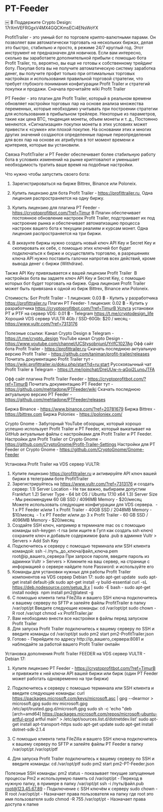 # PT-Feeder
￼
฿ Поддержите Crypto Design: 17rXmVEFRGgxV4MX4GQCKmsECi4ENsWoYX

ProfitTrailer - это умный бот по торговле крипто-валютными парами. Он позволяет вам автоматически торговать на нескольких биржах, делая это быстро, стабильно и просто, в режиме 24/7 круглый год.
Этот инструмент не предназначен для новичков. Если вам интересно, сколько вы заработаете дополнительной прибыли с помощью бота Profit Trailer, то, вероятно, вы еще не готовы к собственному трейдинг боту. Покупая бота вы не получите автоматическую систему заработка денег, вы получите профит только при оптимальных торговых настройках и использования правильной торговой стратегии, что требует глубокого понимания конфигурации Profit Trailer и стратегий покупки и продажи. Сначала прочитайте wiki Profit Trailer

PT Feeder - это плагин для Profit Trailer, который в реальном времени обновляет настройки торговых пар на основе анализа множества переменных, которые необходимо учитывать при построении стратегии для использования в прибыльном трейлере. Некоторые из параметров, такие как цена BTC, тенденция монеты, объем монеты и т. д., Постоянно меняются. «Сигнализация» покупки монеты в этих условиях может привести к «сумке» или плохой покупке. На основании этих и многих других значений создаются определенные парные переопределения для всех пар на основе их атрибутов в тот момент времени и критериев, которые вы установили.

Связка ProfitTrailer и PT Feeder обеспечивает более стабильную работу бота в условиях изменений на рынке криптовалют и уменьшает необходимость тратить ваше время на подобные настройки.

Что нужно чтобы запустить своего бота:

1. Зарегистрироваться на бирже Bittrex, Binance или Poloneix.

2. Купить лицензию для бота Profit Trailer - https://profittrailer.ru 
    Одна лицензия распространяется на одну биржу.  
3. Купить лицензию для плагина PT Feeder - https://cryptoprofitbot.com/?ref=Timur
    B Плагин обеспечивает постоянное обновление настроек Profit Trailer, подстраивает их под настроение рынка и обеспечивает автоматизацию процесса настроек вашего бота к текущим реалиям и курсам монет. Одна лицензия распространяется на три биржи. 

4. В аккаунте биржы нужно создать новый ключ API Key и Secret Key и скопировать их себе, с помощью этих ключей бот будет подключаться к бирже и осуществлять торговлю, в разрешениях ключа API нужно поставить галочки напротив всех действий, кроме вывода денег с биржи (Withdraw).

Также API Key привязывается к вашей лицензии Profit Trailer
 В настройках бота вы задаете ключ API Key и Secret Key, с помощью которых бот будет торговать на бирже.
Одна лицензия Profit Trailer может быть привязана к одной из бирж Bittrex, Binance или Poloneix. 

Стоимость:
Бот Profit Trailer - 1 лицензия: 0.03 ฿ - Купить у разработчика https://profittrailer.ru
Плагин PT Feeder- 1 лицензия: 0.02 ฿ - Купить у разработчика https://cryptoprofitbot.com/?ref=TimurB Услуга установки PT и PTF на сервер VDS: 0.01 ฿ - Telegram https://t.me/cryptodesign_life
Хороший VDS сервер VULTR 4Gb / SSD-60Gb: $20 / месяц -  https://www.vultr.com/?ref=7313176

Полезные ссылки:
Канал Crypto Design в Telegram - https://t.me/crypto_design
YouTube канал Crypto Design - https://www.youtube.com/channel/UCStysobnjunUYrIfC1027Ag
Офф сайт бота Profit Trailer - https://profittrailer.ru
Скачать последнюю актуальную версию Profit Trailer - https://github.com/taniman/profit-trailer/releases
Почитать документацию Profit Trailer тут - https://wiki.profittrailer.io/doku.php/start?id=ru:start
Русскоязычный чат Profit Trailer в Telegram - https://t.me/joinchat/DreUUw-n-aGoi2LunoJTFA

Офф сайт плагина Profit Trailer Feeder - https://cryptoprofitbot.com/?ref=TimurB
Почитать документацию PT Feeder тут - https://github.com/mehtadone/PTFeeder/wiki
Скачать последнюю актуальную версию PT Feeder - https://github.com/mehtadone/PTFeeder/releases

Биржа Binance - https://www.binance.com/?ref=20781679
Биржа Bittrex - https://bittrex.com
Биржа Poloniex - https://poloniex.com/

Crypto Gnome - Забугорный YouTube обзорщик, который хорошо успешно использует Profit Trailer и PT Feeder, который выкатывает на GitHub актуальные файлы с настройками для Profit Trailer и PT Feeder.
Настройки для Profit Trailer от Crypto Gnome - https://github.com/CryptoGnome/Profit-Trailer-Settings
Настройки для PT Feeder от Crypto Gnome -  https://github.com/CryptoGnome/Gnome-Feeder


Установка Profit Trailer на VDS сервер VULTR:
1. Купите лицензию https://profittrailer.ru и активируйте API ключ вашей биржи в телеграмм боте ProfitTrailer 
2.  Зарегистрируйтесь на https://www.vultr.com/?ref=7313176 и создать сервер: 1.1) Server Location - Не так важно, выбираем допустим Frankfurt 1.2) Server Type - 64 bit OS / Ubuntu 17.10 x64 1.3) Server Size - Мы рекомендуем 60 GB SSD / 4096MB Memory - $20/месяц        Можете использовать следующие конфигурации для VDS сервера.        - 1 x PT Feeder и/или 1 x Profit Trailer -  40GB SSD / 2048MB Memory - $10/месяц        - 1 x PT Feeder и/или до 3 x Profit Trailer -  60 GB SSD / 4096MB Memory - $20/месяц
3. Создайте SSH ключ, например в терминале mac os с помощью команды ssh-keygen -t rsa (или ищите в Гугл как создать ssh ключ) сохраните ключ и добавьте содержимое фала .pub в админке Vultr > Servers > Add Ssh Key  
4. Подключитесь к серверу с помощью терминала или SSH клиента командой: ssh -i /путь_до_ключа/файл_ключа.pem root@ip_вашего_сервера При запросе пароля, введите пароль из админки Vultr > Servers > Кликните на ваш сервер, на странице с информацией о сервере найдите поле Password: и используйте его 
5. Команды для установки нужных для работы Profit Trailer компонентов на VDS сервер Debian 17: sudo apt-get update  sudo apt-get install default-jdk sudo apt-get install -y build-essential curl -sL https://deb.nodesource.com/setup_9.x | sudo -E bash - sudo apt-get install nodejs  npm install pm2@latest -g 
6. С помощью клиента типа FileZilla и вашего SSH ключа подключитесь к вашему серверу по SFTP и залейте  файлы ProfitTrailer в папку /var/opt/pt Введите следующие команды: cd /var/opt/pt sudo chown -R root /var/opt chmod +x ProfitTrailer.jar 
7. Вам необходимо внести все настройки в файлы перед запуском Profit Trailer 
8. Для запуска Profit Trailer подключитесь к вашему серверу по SSH и введите команды cd /var/opt/pt sudo pm2 start pm2-ProfitTrailer.json  
9. Готово - Перейдите по адресу http://ip_вашего_сервера:8081 и наблюдайте за работой вашего Profit Trailer онлайн

Установка дополнения Profit Trailer FEEDER на VDS сервер VULTR - Debian 17:
1. Купите лицензию PT Feeder - https://cryptoprofitbot.com/?ref=TimurB и привяжите к ней ключи API вашей биржи или бирж (один PT Feeder может работать одновременно на три биржи)
2. Подключитесь к серверу с помощью терминала или SSH клиента и введите следующие команды: curl https://packages.microsoft.com/keys/microsoft.asc | gpg --dearmor > microsoft.gpg sudo mv microsoft.gpg /etc/apt/trusted.gpg.d/microsoft.gpg sudo sh -c 'echo "deb [arch=amd64] https://packages.microsoft.com/repos/microsoft-ubuntu-artful-prod artful main" > /etc/apt/sources.list.d/dotnetdev.list' sudo apt-get install apt-transport-https sudo apt-get update sudo apt-get install dotnet-sdk-2.1.4

2. С помощью клиента типа FileZilla и вашего SSH ключа подключитесь к вашему серверу по SFTP и залейте  файлы PT Feeder в папку /var/opt/pt /var/opt/ptf 

3. Для запуска Profit Trailer подключитесь к вашему серверу по SSH и введите команды: cd /var/opt/ptf sudo pm2 start pm2-PT-Feeder.json

Полезные SSH команды: pm2 status - показывает текущие запущенные процессы Pm2 и используемую память
cd /var/opt/pt - Переход в нужную папку, в примере в папку /var/opt/pt 
ssh -i /путь/файл.pub root@123.45.67.89 - Подключение c SSH ключём к серверу
sudo chown -R root /var/opt/pt - Назначает права пользователя на папку где root это имя пользователя
sudo chmod -R 755 /var/opt/pt - Назначает права доступа к папке

